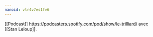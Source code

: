 ```yaml
---
nanoid: vlr4v7es1fv6
---
```

[[Podcast]] https://podcasters.spotify.com/pod/show/le-trilliard/ avec [[Stan Leloup]].
